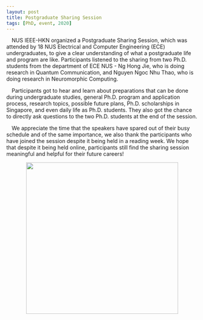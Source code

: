 ```yaml
---
layout: post
title: Postgraduate Sharing Session
tags: [PhD, event, 2020]
---
```


&emsp;NUS IEEE-HKN organized a Postgraduate Sharing Session, which was attended by 18 NUS Electrical and Computer Engineering (ECE) undergraduates, to give a clear understanding of what a postgraduate life and program are like. Participants listened to the sharing from two Ph.D. students from the department of ECE NUS - Ng Hong Jie, who is doing research in Quantum Communication, and Nguyen Ngoc Nhu Thao, who is doing research in Neuromorphic Computing.

&emsp;Participants got to hear and learn about preparations that can be done during undergraduate studies, general Ph.D. program and application process, research topics, possible future plans, Ph.D. scholarships in Singapore, and even daily life as Ph.D. students. They also got the chance to directly ask questions to the two Ph.D. students at the end of the session.

&emsp;We appreciate the time that the speakers have spared out of their busy schedule and of the same importance, we also thank the participants who have joined the session despite it being held in a reading week. We hope that despite it being held online, participants still find the sharing session meaningful and helpful for their future careers!

<div style="text-align:center; font-size: 12px">
    <img src ="/news/img/2020/2020-11-18-pgss.png" width="400"><br>
</div>

